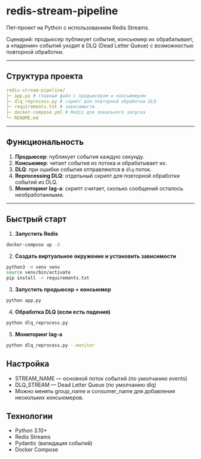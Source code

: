 # redis-stream-pipeline
Пет-проект на Python с использованием Redis Streams.  

Сценарий: продьюсер публикует события, консьюмер их обрабатывает, а «падения» событий уходят в DLQ (Dead Letter Queue) с возможностью повторной обработки.  

---

## Структура проекта
```yaml
redis-stream-pipeline/
├─ app.py # главный файл с продьюсером и консьюмером
├─ dlq_reprocess.py # скрипт для повторной обработки DLQ
├─ requirements.txt # зависимости
├─ docker-compose.yml # Redis для локального запуска
└─ README.md
```

---

## Функциональность

1. **Продьюсер**: публикует события каждую секунду.  
2. **Консьюмер**: читает события из потока и обрабатывает их.  
3. **DLQ**: при ошибке события отправляются в `dlq` поток.  
4. **Reprocessing DLQ**: отдельный скрипт для повторной обработки событий из DLQ.  
5. **Мониторинг lag-а**: скрипт считает, сколько сообщений осталось необработанными.

---

## Быстрый старт

1. **Запустить Redis**

```bash
docker-compose up -d
```

2. **Создать виртуальное окружение и установить зависимости**

```bash
python3 -m venv venv
source venv/bin/activate
pip install -r requirements.txt
```
3. **Запустить продьюсер + консьюмер**

```bash
python app.py
```

4. **Обработка DLQ (если есть падения)**

```bash
python dlq_reprocess.py
```

5. **Мониторинг lag-а**

```bash
python dlq_reprocess.py --monitor
```

## Настройка
- STREAM_NAME — основной поток событий (по умолчанию events)
- DLQ_STREAM — Dead Letter Queue (по умолчанию dlq)
- Можно менять group_name и consumer_name для добавления нескольких консьюмеров.

## Технологии
- Python 3.10+
- Redis Streams
- Pydantic (валидация событий)
- Docker Compose

